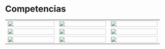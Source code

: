 # Competencias
<table align="center">
  <tbody widht= "10%">
  <tr>
    <td width="5%"><a href="#" width="33%"><img src="https://www.vectorlogo.zone/logos/python/python-icon.svg" width="100%"></a></td>
    <td width="5%"><a href="#" width="33%"><img src="https://www.vectorlogo.zone/logos/r-project/r-project-official.svg" width="100%"></a></td>
    <td width="5%"><a href="#" width="33%"><img src="https://www.vectorlogo.zone/logos/djangoproject/djangoproject-icon.svg" width="100%"></a></td>
  </tr>
  <tr>
    <td width="5%"><a href="#" width="33%"><img src="https://www.vectorlogo.zone/logos/w3_html5/w3_html5-icon.svg" width="100%"></a></td>
    <td width="5%"><a href="#" width="33%"><img src="https://www.vectorlogo.zone/logos/w3_css/w3_css-icon.svg" width="100%"></a></td>
    <td width="5%"><a href="#" width="33%"><img src="https://www.vectorlogo.zone/logos/git-scm/git-scm-icon.svg" width="100%"></a></td>
  </tr>
  <tr>
    <td width="5%"><a href="#" width="33%"><img src="https://www.vectorlogo.zone/logos/mysql/mysql-icon.svg" width="100%"></a></td>
    <td width="5%"><a href="#" width="33%"><img src="https://www.vectorlogo.zone/logos/sass-lang/sass-lang-icon.svg" width="100%"></a></td>
    <td width="5%"><a href="#" width="33%"><img src="https://www.vectorlogo.zone/logos/getbootstrap/getbootstrap-icon.svg" width="100%"></a></td>
  </tr>
  <tbody> 
</table>
